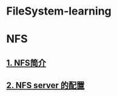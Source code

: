 # FileSystem-learning


# NFS

## [1. NFS简介](https://github.com/Letitmiss/FS-learning/blob/master/blog/01.NFS1.md)
## [2. NFS server 的配置](https://github.com/Letitmiss/FS-learning/blob/master/blog/01.NFS2.md)
